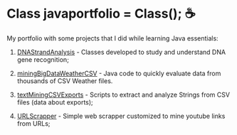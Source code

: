 # Class javaportfolio = Class(); :coffee:

My portfolio with some projects that I did while learning Java essentials:

1. [DNAStrandAnalysis](https://github.com/marcelotournier/javaportfolio/tree/master/DNAStrandAnalysis) - Classes developed to study and understand DNA gene recognition;

2. [miningBigDataWeatherCSV](https://github.com/marcelotournier/javaportfolio/tree/master/miningBigDataWeatherCSV) - Java code to quickly evaluate data from thousands of CSV Weather files. 

3. [textMiningCSVExports](https://github.com/marcelotournier/javaportfolio/tree/master/textMiningCSVExports) - Scripts to extract and analyze Strings from CSV files (data about exports);

4. [URLScrapper](https://github.com/marcelotournier/javaportfolio/tree/master/URLScrapper) - Simple web scrapper customized to mine youtube links from URLs;
